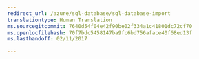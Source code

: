 ```yaml
---
redirect_url: /azure/sql-database/sql-database-import
translationtype: Human Translation
ms.sourcegitcommit: 7640d54f04e42f90be02f334a1c41801dc72cf70
ms.openlocfilehash: 70f7bdc5458147ba9fc6bd756aface40f68ed13f
ms.lasthandoff: 02/11/2017

--- 
```


